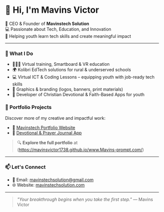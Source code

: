 # 👋 Hi, I'm Mavins Victor

🚀 CEO & Founder of **Mavinstech Solution**  
💻 Passionate about Tech, Education, and Innovation  
🎯 Helping youth learn tech skills and create meaningful impact  

---

### 💼 What I Do

- 👨🏾‍🏫 Virtual training, Smartboard & VR education
- 🌍 Kolibri EdTech solutions for rural & underserved schools
- 💻 Virtual ICT & Coding Lessons – equipping youth with job-ready tech skills
- 🎨 Graphics & branding (logos, banners, print materials)
- 📱 Developer of Christian Devotional & Faith-Based Apps for youth

 

### 📌 Portfolio Projects

Discover more of my creative and impactful work:

- 💼 [Mavinstech Portfolio Website](https://github.com/Mavinstech-solution-portfolio)
- 📲 [Devotional & Prayer Journal App](https://mavinsvictor1738.github.io/Ganze-Kaloleni-Devotional-App/)

> 🔍 **Explore the full portfolio** at (https://mavinsvictor1738.github.io/www.Mavins-prompt.com/)

---

### 📫 Let's Connect
     
- 📧 Email: [mavinstechsolution@gmail.com](mailto:mavinstechsolution@gmail.com)
- 🌐 Website: [mavinstechsolution.com](https://mavinsvictor1738.github.io/www.mavinstechsolution.com/)

---

> _"Your breakthrough begins when you take the first step."_ — Mavins Victor


